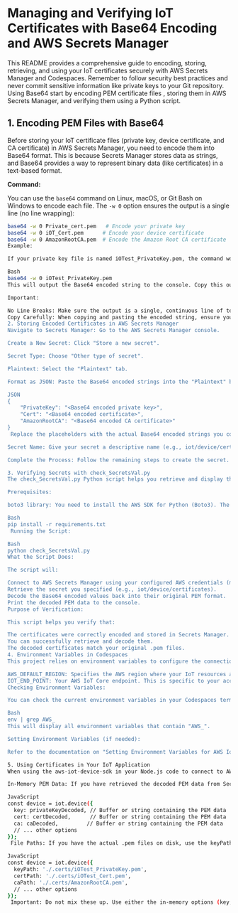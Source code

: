 # Managing and Verifying IoT Certificates with Base64 Encoding and AWS Secrets Manager

This README provides a comprehensive guide to encoding, storing, retrieving, and using your IoT certificates securely with AWS Secrets Manager and Codespaces. Remember to follow security best practices and never commit sensitive information like private keys to your Git repository.
Using Base64 start by encoding PEM certificate files , storing them in AWS Secrets Manager, and verifying them using a Python script. 

## 1. Encoding PEM Files with Base64

Before storing your IoT certificate files (private key, device certificate, and CA certificate) in AWS Secrets Manager, you need to encode them into Base64 format. This is because Secrets Manager stores data as strings, and Base64 provides a way to represent binary data (like certificates) in a text-based format.

**Command:**

You can use the `base64` command on Linux, macOS, or Git Bash on Windows to encode each file. The `-w 0` option ensures the output is a single line (no line wrapping):

```bash
base64 -w 0 Private_cert.pem   # Encode your private key
base64 -w 0 iOT_Cert.pem      # Encode your device certificate
base64 -w 0 AmazonRootCA.pem  # Encode the Amazon Root CA certificate
Example:

If your private key file is named iOTest_PrivateKey.pem, the command would be:

Bash
base64 -w 0 iOTest_PrivateKey.pem
This will output the Base64 encoded string to the console. Copy this output for the next step.

Important:

No Line Breaks: Make sure the output is a single, continuous line of text. Some systems might introduce line breaks by default. The -w 0 option in the base64 command (on Linux/macOS) prevents this.
Copy Carefully: When copying and pasting the encoded string, ensure you don't introduce any extra spaces or characters.
2. Storing Encoded Certificates in AWS Secrets Manager
Navigate to Secrets Manager: Go to the AWS Secrets Manager console.

Create a New Secret: Click "Store a new secret".

Secret Type: Choose "Other type of secret".

Plaintext: Select the "Plaintext" tab.

Format as JSON: Paste the Base64 encoded strings into the "Plaintext" box, formatted as a JSON object:

JSON
{
    "PrivateKey": "<Base64 encoded private key>",
    "Cert": "<Base64 encoded certificate>",
    "AmazonRootCA": "<Base64 encoded CA certificate>"
}
 Replace the placeholders with the actual Base64 encoded strings you copied in the previous step.

Secret Name: Give your secret a descriptive name (e.g., iot/device/certificates).

Complete the Process: Follow the remaining steps to create the secret.

3. Verifying Secrets with check_SecretsVal.py
The check_SecretsVal.py Python script helps you retrieve and display the stored secrets from AWS Secrets Manager.

Prerequisites:

boto3 library: You need to install the AWS SDK for Python (Boto3). The requirements.txt file in your project should include boto3. Install it using:

Bash
pip install -r requirements.txt
 Running the Script:

Bash
python check_SecretsVal.py
What the Script Does:

The script will:

Connect to AWS Secrets Manager using your configured AWS credentials (make sure your Codespaces environment has appropriate IAM permissions).
Retrieve the secret you specified (e.g., iot/device/certificates).
Decode the Base64 encoded values back into their original PEM format.
Print the decoded PEM data to the console.
Purpose of Verification:

This script helps you verify that:

The certificates were correctly encoded and stored in Secrets Manager.
You can successfully retrieve and decode them.
The decoded certificates match your original .pem files.
4. Environment Variables in Codespaces
This project relies on environment variables to configure the connection to AWS IoT Core:

AWS_DEFAULT_REGION: Specifies the AWS region where your IoT resources are located (e.g., us-east-1).
IOT_END_POINT: Your AWS IoT Core endpoint. This is specific to your account and region.
Checking Environment Variables:

You can check the current environment variables in your Codespaces terminal using:

Bash
env | grep AWS_
This will display all environment variables that contain "AWS_".

Setting Environment Variables (if needed):

Refer to the documentation on "Setting Environment Variables for AWS IoT Endpoint and Region" in this repository for detailed instructions on setting these variables in different operating systems and in Codespaces. It's recommended to set IOT_END_POINT as a Codespaces secret for better security.

5. Using Certificates in Your IoT Application
When using the aws-iot-device-sdk in your Node.js code to connect to AWS IoT Core:

In-Memory PEM Data: If you have retrieved the decoded PEM data from Secrets Manager (e.g., stored in variables like privateKeyDecoded, certDecoded, caDecoded), use the key, cert, and ca options to pass the data directly:

JavaScript
const device = iot.device({
  key: privateKeyDecoded, // Buffer or string containing the PEM data
  cert: certDecoded,      // Buffer or string containing the PEM data
  ca: caDecoded,         // Buffer or string containing the PEM data
  // ... other options
});
 File Paths: If you have the actual .pem files on disk, use the keyPath, certPath, and caPath options:

JavaScript
const device = iot.device({
  keyPath: './.certs/iOTest_PrivateKey.pem',
  certPath: './.certs/iOTest_Cert.pem',
  caPath: './.certs/AmazonRootCA.pem',
  // ... other options
});
 Important: Do not mix these up. Use either the in-memory options (key, cert, ca) OR the file path options (keyPath, certPath, caPath), not both.

